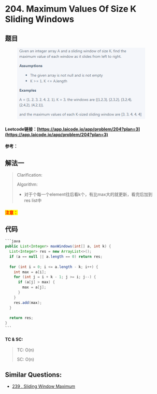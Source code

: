 # 204. Maximum Values Of Size K Sliding Windows

## 题目

<figure><img src="../../.gitbook/assets/image (8).png" alt=""><figcaption></figcaption></figure>

#### Leetcode链接：[https://app.laicode.io/app/problem/204?plan=3](https://app.laicode.io/app/problem/204?plan=3)

#### 参考：

## 解法一

> Clarification:&#x20;
>
> Algorithm:&#x20;
>
> * 对于个每一个element往后看k个，有比max大的就更新，看完后加到res list中

#### <mark style="color:red;">注意：</mark>

## 代码

````java
```java
public List<Integer> maxWindows(int[] a, int k) {
  List<Integer> res = new ArrayList<>();
  if (a == null || a.length == 0) return res;

  for (int i = 0; i <= a.length - k; i++) {
    int max = a[i];
    for (int j = i + k - 1; j >= i; j--) {
      if (a[j] > max) {
        max = a[j];
      }
    }
    res.add(max);
  }

  return res;
}
```
````

#### TC & SC:&#x20;

> TC: O(n)
>
> SC: O(n)

## **Similar Questions:**&#x20;

* [239 . Sliding Window Maximum](../../leetcode/200-300-15/239-.-sliding-window-maximum.md)
